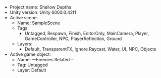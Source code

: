 <!-- UNITY CODE ASSIST INSTRUCTIONS START -->
- Project name: Shallow Depths
- Unity version: Unity 6000.0.42f1
- Active scene:
  - Name: SampleScene
  - Tags:
    - Untagged, Respawn, Finish, EditorOnly, MainCamera, Player, GameController, NPC, PlayerReflection, Ground
  - Layers:
    - Default, TransparentFX, Ignore Raycast, Water, UI, NPC, Objects
- Active game object:
  - Name: --Enemies Related--
  - Tag: Untagged
  - Layer: Default
<!-- UNITY CODE ASSIST INSTRUCTIONS END -->